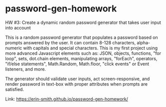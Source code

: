 # password-gen-homework
HW #3: Create a dynamic random password generator that takes user input into account

This is a random password generator that populates a password based on prompts answered by the user.  It can contain 8-128 characters, alpha-numeric with capitals and special characters.  This is my first project using more advanced Javascript elements such as: JSON, objects, functions, "for loop", sets, dot.chain elements, manipulating arrays, "forEach", operators, "if/else statements",  Math.Random, Math.floor, "click events" or Event listeners, and more.

The generator should validate user inputs, act screen-responsive, and render password in text-box with proper attributes when prompts are satisfied.  

Link: https://erin-smith.github.io/password-gen-homework/
